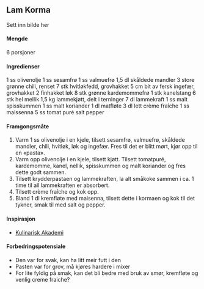 ## Lam Korma

Sett inn bilde her

#### Mengde
6 porsjoner

#### Ingredienser

1 ss olivenolje
1 ss sesamfrø
1 ss valmuefrø
1,5 dl skåldede mandler
3 store grønne chili, renset
7 stk hvitløkfedd, grovhakket
5 cm bit av fersk ingefær, grovhakket
2 finhakket løk
8 stk grønne kardemommefrø
1 stk kanelstang
6 stk hel mellik
1,5 kg lammekjøtt, delt i terninger
7 dl lammekraft
1 ss malt spisskummen
1 ss malt koriander
1 dl matfløte
3 dl lett crème fraîche
1 ss maissenna
5 ss tomat puré
salt
pepper

#### Framgongsmåte

1. Varm 1 ss olivenolje i en kjele, tilsett sesamfrø, valmuefrø, skåldede mandler, chili, hvitløk, løk og ingefær. Fres til det er blitt mørt, kjør opp til en «pasta».
2. Varm opp olivenolje i en kjele, tilsett kjøtt. Tilsett tomatpuré, kardemomme, kanel, nellik, spisskummen og malt koriander og fres dette godt sammen.
3. Tilsett krydderpastaen og lammekraften, la alt småkoke sammen i ca. 1 time til all lammekraften er absorbert.
4. Tilsett crème fraîche og kok opp.
5. Bland 1 dl kremfløte med maisenna, tilsett dette i kormaen og kok til det tykner, smak til med salt og pepper.

#### Inspirasjon

- [Kulinarisk Akademi](http://kulinariskakademi.no/oppskrifter/indisk-lam-korma)

#### Forbedringspotensiale

- Den var for svak, kan ha litt meir futt i den
- Pasten var for grov, må kjøres hardere i mixer
- For lite fyldig på smak, kan det bli bedre med bruk av smør, kremfløte og venlig creme fraiche?